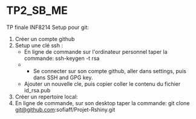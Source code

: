 # TP2_SB_ME
TP finale INF8214
Setup pour git:
  1) Créer un compte github 
  2) Setup une clé ssh : 
      - En ligne de commande sur l'ordinateur personnel taper la commande: ssh-keygen -t rsa 
      - - Se connecter sur son compte github, aller dans settings, puis dans SSH and GPG key. 
      - Ajouter un nouvelle cle, puis copier coller le contenu du fichier id_rsa.pub 
  3) Créer un repertoire local:  
  4) En ligne de commande, sur son desktop taper la commande: git clone git@github.com:sofiaff/Projet-Rshiny.git
